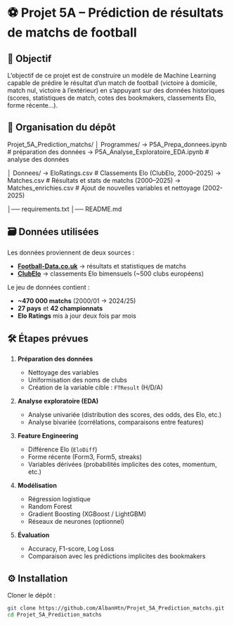# ⚽ Projet 5A – Prédiction de résultats de matchs de football

## 📌 Objectif
L’objectif de ce projet est de construire un modèle de Machine Learning capable de prédire le résultat d’un match de football (victoire à domicile, match nul, victoire à l’extérieur) en s’appuyant sur des données historiques (scores, statistiques de match, cotes des bookmakers, classements Elo, forme récente…).

## 📂 Organisation du dépôt

Projet_5A_Prediction_matchs/
│ Programmes/
   -> P5A_Prepa_donnees.ipynb # préparation des données
   -> P5A_Analyse_Exploratoire_EDA.ipynb # analyse des données

│ Donnees/
   -> EloRatings.csv # Classements Elo (ClubElo, 2000–2025)
   -> Matches.csv # Résultats et stats de matchs (2000–2025)
   -> Matches_enrichies.csv # Ajout de nouvelles variables et nettoyage (2002-2025)

│── requirements.txt 
│── README.md 

## 🗃️ Données utilisées

Les données proviennent de deux sources :
- **[Football-Data.co.uk](https://www.football-data.co.uk/)** → résultats et statistiques de matchs  
- **[ClubElo](https://www.clubelo.com/)** → classements Elo bimensuels (~500 clubs européens)  

Le jeu de données contient :
- **~470 000 matchs** (2000/01 → 2024/25)  
- **27 pays** et **42 championnats**  
- **Elo Ratings** mis à jour deux fois par mois  

## 🛠️ Étapes prévues

1. **Préparation des données**
   - Nettoyage des variables
   - Uniformisation des noms de clubs
   - Création de la variable cible : `FTResult` (H/D/A)

2. **Analyse exploratoire (EDA)**
   - Analyse univariée (distribution des scores, des odds, des Elo, etc.)
   - Analyse bivariée (corrélations, comparaisons entre features)

3. **Feature Engineering**
   - Différence Elo (`EloDiff`)
   - Forme récente (Form3, Form5, streaks)
   - Variables dérivées (probabilités implicites des cotes, momentum, etc.)

4. **Modélisation**
   - Régression logistique
   - Random Forest
   - Gradient Boosting (XGBoost / LightGBM)
   - Réseaux de neurones (optionnel)

5. **Évaluation**
   - Accuracy, F1-score, Log Loss
   - Comparaison avec les prédictions implicites des bookmakers

## ⚙️ Installation

Cloner le dépôt :
```bash
git clone https://github.com/AlbanHtn/Projet_5A_Prediction_matchs.git
cd Projet_5A_Prediction_matchs
